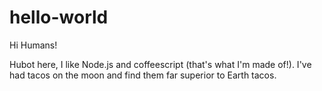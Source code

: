 # hello-world

Hi Humans!

Hubot here, I like Node.js and coffeescript (that's what I'm made of!). 
I've had tacos on the moon and find them far superior to Earth tacos. 

